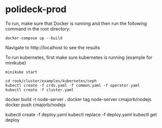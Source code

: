 # polideck-prod
To run, make sure that Docker is running and then run the following command in the root directory:
```
docker-compose up --build
```
Navigate to http://localhost to see the results 


To run kubernetes, first make sure kubernetes is running (example for minikube)
```
minikube start
```

```
cd rook/cluster/examples/kubernetes/ceph
kubectl create -f crds.yaml -f common.yaml -f operator.yaml
kubectl create -f cluster.yaml
```


docker build -t node-server .
docker tag node-server cmajorb/nodejs
docker push cmajorb/nodejs

kubectl create -f deploy.yaml
kubectl replace -f deploy.yaml
kubectl get deploy